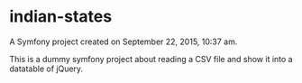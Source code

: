 indian-states
=============

A Symfony project created on September 22, 2015, 10:37 am.

This is a dummy symfony project about reading a CSV file and show it into a datatable of jQuery.
